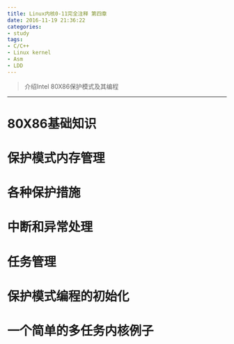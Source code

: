 ```yaml
---
title: Linux内核0-11完全注释 第四章
date: 2016-11-19 21:36:22
categories:
- study
tags:
- C/C++
- Linux kernel
- Asm
- LDD
---
```


> 介绍Intel 80X86保护模式及其编程

-----------


# 80X86基础知识
# 保护模式内存管理
# 各种保护措施
# 中断和异常处理
# 任务管理
# 保护模式编程的初始化
# 一个简单的多任务内核例子

